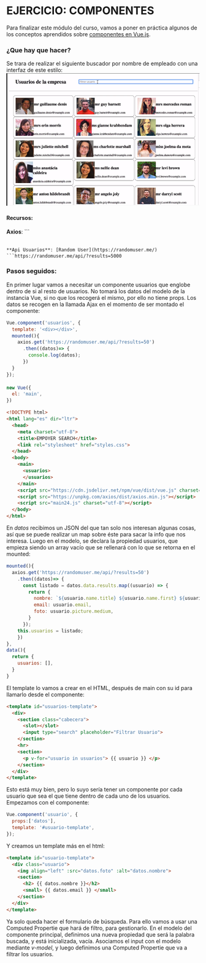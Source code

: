 # EJERCICIO: COMPONENTES

Para finalizar este módulo del curso, vamos a poner en práctica algunos de los conceptos aprendidos sobre [componentes en Vue.js](https://vuejs.org/v2/guide/components.html).

### ¿Que hay que hacer?

  Se trara de realizar el siguiente buscador por nombre de empleado con una interfaz de este estilo:
  ![Interfaz](../img/ejercicio1_vue.png)

#### Recursos:
**Axios**: ```<script src="https://unpkg.com/axios/dist/axios.min.js"></script>
```

**Api Usuarios**: [Random User](https://randomuser.me/) ```https://randomuser.me/api/?results=5000
```
### Pasos seguidos:

  En primer lugar vamos a necesitar un componente usuarios que englobe dentro de si al resto de usuarios. No tomará los datos del modelo de la instancia Vue, si no que los recogerá el mismo, por ello no tiene props. Los datos se recogen en la llamada Ajax en el momento de ser montado el componente:
```javascript
Vue.component('usuarios', {
  template: '<div></div>',
  mounted(){
    axios.get('https://randomuser.me/api/?results=50')
      .then((datos)=> {
        console.log(datos);
      })
  }
});

new Vue({
  el: 'main',
})
```
```html
<!DOCTYPE html>
<html lang="es" dir="ltr">
  <head>
    <meta charset="utf-8">
    <title>EMPOYER SEARCH</title>
    <link rel="stylesheet" href="styles.css">
  </head>
  <body>
    <main>
      <usuarios>
      </usuarios>
    </main>
    <script src="https://cdn.jsdelivr.net/npm/vue/dist/vue.js" charset="utf-8"></script>
    <script src="https://unpkg.com/axios/dist/axios.min.js"></script>
    <script src="main24.js" charset="utf-8"></script>
  </body>
</html>
```
  En *datos* recibimos un JSON del que tan solo nos interesan algunas cosas, así que se puede realizar un map sobre éste para sacar la info que nos interesa. Luego en el modelo, se declara la propiedad usuarios, que empieza siendo un array vacío que se rellenará con lo que se retorna en el mounted:
```javascript
mounted(){
  axios.get('https://randomuser.me/api/?results=50')
    .then((datos)=> {
      const listado = datos.data.results.map((usuario) => {
        return {
          nombre: `${usuario.name.title} ${usuario.name.first} ${usuario.last}`,
          email: usuario.email,
          foto: usuario.picture.medium,
        }
      });
    this.usuarios = listado;
    })
},
data(){
  return {
    usuarios: [],
  }
}
```
  El template lo vamos a crear en el HTML, después de main con su id para llamarlo desde el componente:
```html
<template id="usuarios-template">
  <div>
    <section class="cabecera">
      <slot></slot>
      <input type="search" placeholder="Filtrar Usuario">
    </section>
    <hr>
    <section>
      <p v-for="usuario in usuarios"> {{ usuario }} </p>
    </section>
  </div>
</template>
```
  Esto está muy bien, pero lo suyo sería tener un componente por cada usuario que sea el que tiene dentro de cada uno de los usuarios. Empezamos con el componente:
```javascript
Vue.component('usuario', {
  props:['datos'],
  template: '#usuario-template',
});
```
  Y creamos un template más en el html:
```html
<template id="usuario-template">
  <div class="usuario">
    <img align="left" :src="datos.foto" :alt="datos.nombre">
    <section>
      <h2> {{ datos.nombre }}</h2>
      <small> {{ datos.email }} </small>
    </section>
  </div>
</template>
```

  Ya solo queda hacer el formulario de búsqueda. Para ello vamos a usar una Computed Propertie que hará de filtro, para gestionarlo.
  En el modelo del componente principal, definimos una nueva propiedad que será la palabra buscada, y está inicializada, vacía. Asociamos el input con el modelo mediante *v-model*,  y luego definimos una Computed Propertie que va a filtrar los usuarios.
